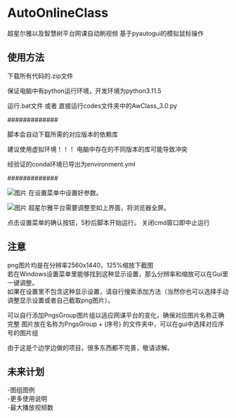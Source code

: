 # AutoOnlineClass

超星尔雅以及智慧树平台网课自动刷视频
基于pyautogui的模拟鼠标操作

## 使用方法

下载所有代码的.zip文件  

保证电脑中有python运行环境，开发环境为python3.11.5  

运行.bat文件 或者 直接运行codes文件夹中的AwClass_3.0.py

  
  
#############

脚本会自动下载所需的对应版本的依赖库

建议使用虚拟环境！！！ 电脑中存在的不同版本的库可能导致冲突  

经验证的conda环境已导出为environment.yml

#############
  

![图片](https://github.com/user-attachments/assets/0ba07a30-618f-4bd9-81d0-e60174db85bb)
在设置菜单中设置好参数。  

![图片](https://github.com/user-attachments/assets/615965b3-5c32-4302-851f-166c089c541f)
超星尔雅平台需要调整至如上界面，将浏览器全屏。

点击设置菜单的确认按钮，5秒后脚本开始运行。
关闭cmd窗口即中止运行


  
## 注意

png图片均是在分辨率2560x1440，125%缩放下截图  
若在Windows设置菜单里能够找到这种显示设置，那么分辨率和缩放可以在Gui里一键调整。  
如果在设置里不包含这种显示设置，请自行搜索添加方法（当然你也可以选择手动调整显示设置或者自己截取png图片）。  


可以自行添加PngsGroup图片组以适应网课平台的变化，确保对应图片名称正确完整
图片放在名称为PngsGroup + (序号) 的文件夹中，可以在gui中选择对应序号的图片组

由于这是个边学边做的项目，很多东西都不完善，敬请谅解。  
  
## 未来计划  

-图组图例  
-更多使用说明  
-最大播放视频数  

